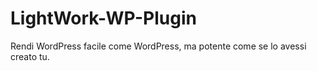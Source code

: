 # LightWork-WP-Plugin
Rendi WordPress facile come WordPress, ma potente come se lo avessi creato tu.
